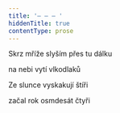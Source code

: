 ```yaml
---
title: '– – – '
hiddenTitle: true
contentType: prose
---
```


Skrz mříže slyším přes tu dálku

na nebi vytí vlkodlaků

Ze slunce vyskakují štíři

začal rok osmdesát čtyři
